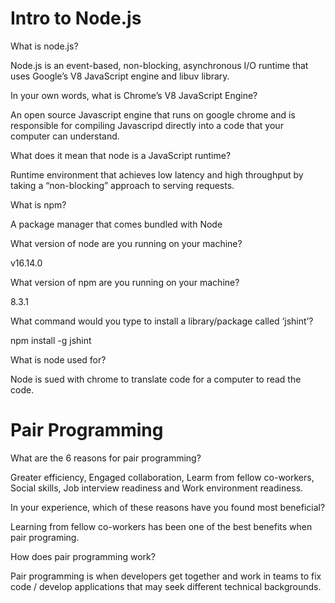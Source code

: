 # Intro to Node.js

What is node.js?

Node.js is an event-based, non-blocking, asynchronous I/O runtime that uses Google’s V8 JavaScript engine and libuv library. <!--James Hibbard, 2020-->

In your own words, what is Chrome’s V8 JavaScript Engine?

An open source Javascript engine that runs on google chrome and is responsible for compiling Javascripd directly into a code that your computer can understand.

What does it mean that node is a JavaScript runtime?

Runtime environment that achieves low latency and high throughput by taking a “non-blocking” approach to serving requests.

What is npm?

A package manager that comes bundled with Node

What version of node are you running on your machine?

v16.14.0

What version of npm are you running on your machine?

8.3.1

What command would you type to install a library/package called ‘jshint’?

npm install -g jshint

What is node used for?

Node is sued with chrome to translate code for a computer to read the code.

# Pair Programming

What are the 6 reasons for pair programming?

Greater efficiency, Engaged collaboration, Learm from fellow co-workers, Social skills, Job interview readiness and Work environment readiness.

In your experience, which of these reasons have you found most beneficial?

Learning from fellow co-workers has been one of the best benefits when pair programing.

How does pair programming work?

Pair programming is when developers get together and work in teams to fix code / develop applications that may seek different technical backgrounds.
